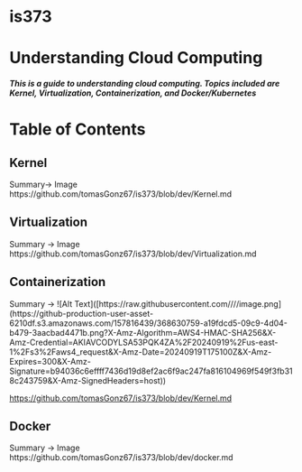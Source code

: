 # is373
<h1>Understanding Cloud Computing</h1>
<h5>This is a guide to understanding cloud computing. Topics included are Kernel, Virtualization, Containerization, and Docker/Kubernetes</h5>

<h1> Table of Contents </h1>
<h2>Kernel</h2> 
Summary-> Image
https://github.com/tomasGonz67/is373/blob/dev/Kernel.md

<h2>Virtualization</h2> 
Summary -> Image
https://github.com/tomasGonz67/is373/blob/dev/Virtualization.md

<h2>Containerization</h2>
Summary -> ![Alt Text]([https://raw.githubusercontent.com/<username>/<repo>/<branch>/image.png](https://github-production-user-asset-6210df.s3.amazonaws.com/157816439/368630759-a19fdcd5-09c9-4d04-b479-3aacbad4471b.png?X-Amz-Algorithm=AWS4-HMAC-SHA256&X-Amz-Credential=AKIAVCODYLSA53PQK4ZA%2F20240919%2Fus-east-1%2Fs3%2Faws4_request&X-Amz-Date=20240919T175100Z&X-Amz-Expires=300&X-Amz-Signature=b94036c6effff7436d19d8ef2ac6f9ac247fa816104969f549f3fb318c243759&X-Amz-SignedHeaders=host))



https://github.com/tomasGonz67/is373/blob/dev/Kernel.md

<h2>Docker</h2> 
Summary -> Image
https://github.com/tomasGonz67/is373/blob/dev/docker.md
